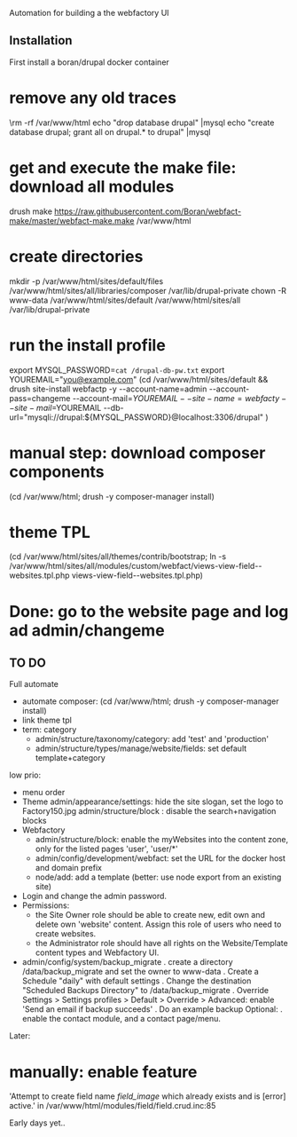 Automation for building a the webfactory UI

Installation
----------------------------------------------
First install a boran/drupal docker container 


# remove any old traces
\rm -rf /var/www/html
echo "drop database drupal" |mysql
echo "create database drupal; grant all on drupal.* to drupal" |mysql

# get and execute the make file: download all modules
drush make https://raw.githubusercontent.com/Boran/webfact-make/master/webfact-make.make /var/www/html

# create directories
mkdir -p  /var/www/html/sites/default/files /var/www/html/sites/all/libraries/composer /var/lib/drupal-private
chown -R www-data /var/www/html/sites/default /var/www/html/sites/all /var/lib/drupal-private

# run the install profile
export MYSQL_PASSWORD=`cat /drupal-db-pw.txt`
export YOUREMAIL="you@example.com"
(cd /var/www/html/sites/default &&  drush site-install webfactp -y --account-name=admin --account-pass=changeme --account-mail=$YOUREMAIL --site-name=webfacty --site-mail=$YOUREMAIL  --db-url="mysqli://drupal:${MYSQL_PASSWORD}@localhost:3306/drupal" )

# manual step: download composer components
(cd /var/www/html; drush -y composer-manager install)
# theme TPL
(cd /var/www/html/sites/all/themes/contrib/bootstrap; ln -s /var/www/html/sites/all/modules/custom/webfact/views-view-field--websites.tpl.php views-view-field--websites.tpl.php)


# Done: go to the website page and log ad admin/changeme


TO DO
-----
Full automate
- automate composer:
  (cd /var/www/html; drush -y composer-manager install)
- link theme tpl
- term: category
  - admin/structure/taxonomy/category: add 'test' and 'production'
  - admin/structure/types/manage/website/fields: set default template+category

low prio:
- menu order
- Theme
  admin/appearance/settings: hide the site slogan, set the logo to Factory150.jpg
  admin/structure/block : disable the search+navigation blocks
- Webfactory
  - admin/structure/block: enable the myWebsites into the content zone, only for the listed pages 'user', 'user/*'
  - admin/config/development/webfact: set the URL for the docker host and domain prefix
  - node/add: add a template (better: use node export from an existing site)
- Login and change the admin password.
- Permissions: 
  - the Site Owner role should be able to create new, edit own and delete own 'website' content. Assign this role of users who need to create websites.
  - the Administrator role should have all rights on the Website/Template content types and Webfactory UI.
- admin/config/system/backup_migrate 
  . create a directory /data/backup_migrate and set the owner to www-data
  . Create a Schedule "daily" with default settings
  . Change the destination "Scheduled Backups Directory" to /data/backup_migrate
  . Override Settings > Settings profiles > Default > Override > Advanced: enable 'Send an email if backup succeeds'
  . Do an example backup
Optional: 
  . enable the contact module, and a contact page/menu.


Later:
# manually: enable feature
 'Attempt to create field name <em class="placeholder">field_image</em> which already exists and is       [error]
active.' in /var/www/html/modules/field/field.crud.inc:85


Early days yet..
